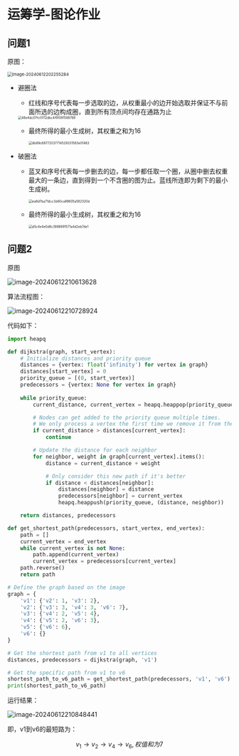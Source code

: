 # 运筹学-图论作业

## 问题1

原图：

<img src="C:\Users\晨轩\AppData\Roaming\Typora\typora-user-images\image-20240612202255284.png" alt="image-20240612202255284" style="zoom:67%;" />

- 避圈法

  - 红线和序号代表每一步选取的边，从权重最小的边开始选取并保证不与前面所选的边构成圈，直到所有顶点间均存在通路为止

  <img src="C:\Users\晨轩\Documents\WeChat Files\wxid_dzng3ogtoa6z22\FileStorage\Temp\48e4dc07fcf3112dbc4f91091588769.jpg" alt="48e4dc07fcf3112dbc4f91091588769" style="zoom:50%;" />

  - 最终所得的最小生成树，其权重之和为16

    <img src="C:\Users\晨轩\Documents\WeChat Files\wxid_dzng3ogtoa6z22\FileStorage\Temp\4b69c68772037714529331583e01463.jpg" alt="4b69c68772037714529331583e01463" style="zoom:50%;" />

- 破圈法

  - 蓝叉和序号代表每一步删去的边，每一步都任取一个圈，从圈中删去权重最大的一条边，直到得到一个不含圈的图为止。蓝线所连即为剩下的最小生成树。

    <img src="C:\Users\晨轩\Documents\WeChat Files\wxid_dzng3ogtoa6z22\FileStorage\Temp\ea6d7ba71dcc3d40ca88605a582320d.jpg" alt="ea6d7ba71dcc3d40ca88605a582320d" style="zoom:50%;" />

  - 最终所得的最小生成树，其权重之和为16

    <img src="C:\Users\晨轩\Documents\WeChat Files\wxid_dzng3ogtoa6z22\FileStorage\Temp\d5c4e4e0d8c3886991571a4d2eb7de1.jpg" alt="d5c4e4e0d8c3886991571a4d2eb7de1" style="zoom:50%;" />

## 问题2

原图

![image-20240612210613628](C:\Users\晨轩\AppData\Roaming\Typora\typora-user-images\image-20240612210613628.png)

算法流程图：

![image-20240612210728924](C:\Users\晨轩\AppData\Roaming\Typora\typora-user-images\image-20240612210728924.png)

代码如下：

```python
import heapq

def dijkstra(graph, start_vertex):
    # Initialize distances and priority queue
    distances = {vertex: float('infinity') for vertex in graph}
    distances[start_vertex] = 0
    priority_queue = [(0, start_vertex)]
    predecessors = {vertex: None for vertex in graph}
    
    while priority_queue:
        current_distance, current_vertex = heapq.heappop(priority_queue)

        # Nodes can get added to the priority queue multiple times.
        # We only process a vertex the first time we remove it from the priority queue.
        if current_distance > distances[current_vertex]:
            continue

        # Update the distance for each neighbor
        for neighbor, weight in graph[current_vertex].items():
            distance = current_distance + weight

            # Only consider this new path if it's better
            if distance < distances[neighbor]:
                distances[neighbor] = distance
                predecessors[neighbor] = current_vertex
                heapq.heappush(priority_queue, (distance, neighbor))

    return distances, predecessors

def get_shortest_path(predecessors, start_vertex, end_vertex):
    path = []
    current_vertex = end_vertex
    while current_vertex is not None:
        path.append(current_vertex)
        current_vertex = predecessors[current_vertex]
    path.reverse()
    return path

# Define the graph based on the image
graph = {
    'v1': {'v2': 1, 'v3': 2},
    'v2': {'v3': 3, 'v4': 3, 'v6': 7},
    'v3': {'v4': 2, 'v5': 4},
    'v4': {'v5': 2, 'v6': 3},
    'v5': {'v6': 6},
    'v6': {}
}

# Get the shortest path from v1 to all vertices
distances, predecessors = dijkstra(graph, 'v1')

# Get the specific path from v1 to v6
shortest_path_to_v6_path = get_shortest_path(predecessors, 'v1', 'v6')
print(shortest_path_to_v6_path)

```

运行结果：

![image-20240612210848441](C:\Users\晨轩\AppData\Roaming\Typora\typora-user-images\image-20240612210848441.png)

即，v1到v6的最短路为：

$$v_1\rightarrow v_2\rightarrow v_4\rightarrow v_6,权值和为7$$



